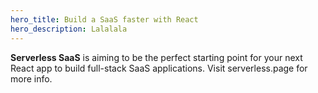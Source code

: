 ```yaml
---
hero_title: Build a SaaS faster with React
hero_description: Lalalala
---
```


**Serverless SaaS** is aiming to be the perfect starting point for
your next React app to build full-stack SaaS applications. Visit
serverless.page for more info.
